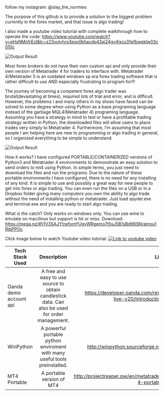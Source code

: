 follow my instagram: @slay_the_normies

The purpose of this github is to provide a solution to the biggest problem currently in the forex market, and that issue is algo trading!

I also made a youtube video tutorial with complete walkthrough how to operate the code:
https://www.youtube.com/watch?v=qHsNMn1rEzI&lc=z23vulyhro3exp0khacdp43aj24gv4lscs31pfbwpklw03c010c

![Output Result](https://github.com/RetributionByRevenue/Preconfigured-Mt4-Python-Trading-Enviroment-/blob/master/Demonstration.gif?raw=true)


Most forex brokers do not have their own custom api and only provide their own version of Metatrader 4 for traders to interface with. Metatrader 4/Metatrader 5 is an outdated windows xp era forex trading software that is rather difficult to use AND especially frustrating to program for!!!


The journey of becoming a competent forex algo trader was brutal(devastating at times), required lots of trial and error, and is difficult. However, the problems I and many others in my shoes have faced can be solved to some degree when using Python as a base programing language instead of the garbage MQL4(Metatrader 4) programing language. Assuming you have a strategy in mind to test or have a profitable trading strategy written in Python, the downloaded files will allow users to place trades very simply to Metatrader 4. Furthermore, I’m assuming that most people I am helping here are new to programming or algo trading in general, so I organized everything to be simple to understand.

![Output Result](https://raw.githubusercontent.com/RetributionByRevenue/Preconfigured-Mt4-Python-Trading-Enviroment-/master/how%20it%20works.png)


How it works? I have configured PORTABLE/CONTAINERIZED versions of Python3 and Metatrader 4 environments to demonstrate an easy solution to send orders to mt4 using Python. In simple terms, you just need to download the files and run the programs. Due to the nature of these portable environments I have configured, there is no need for any installing of any kind. It is simple to use and possibly a great way for new people to get into forex or algo trading. You can even run the files on a USB or in a Dropbox folder giving many computers you own the ability to algo trade without the need of installing python or metatrader.
Just load spyder.exe and terminal.exe and you are ready to start algo trading.


What is the catch? Only works on windows only. You can use wine to emulate on mac/linux but support is hit or miss.
Download: https://mega.nz/#!j1V3SAJY!nefxmYUgvWRgemo7t5sJ5B1sBd96SNramou1RjbPPOc

Click image below to watch Youtube video tutorial:
[![Link to youtube video](https://raw.githubusercontent.com/RetributionByRevenue/Preconfigured-Mt4-Python-Trading-Enviroment-/master/1.png)](https://www.youtube.com/watch?v=qHsNMn1rEzI&lc=z23vulyhro3exp0khacdp43aj24gv4lscs31pfbwpklw03c010c)

| Tech Stack Used   |      Description      |  Link |
|----------|:-------------:|------:|
| Oanda demo account api |  A free and easy to use source to obtain candlestick data. Can also be used for order management. | https://developer.oanda.com/rest-live-v20/introduction/ |
| WinPython |    A powerful portable python enviroment with many useful tools preinstalled. | http://winpython.sourceforge.net/ |
| MT4 Portable | A portable version of MT4 |   http://projectreaper.pw/en/metatrader-4-portable/  |
